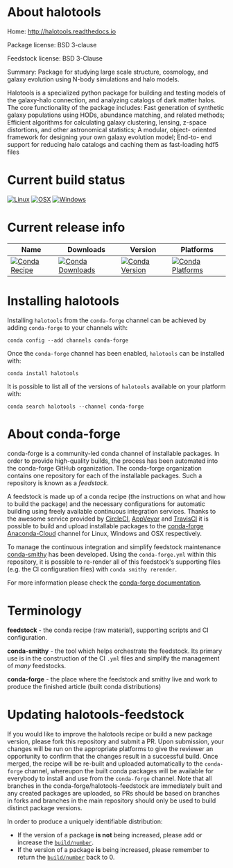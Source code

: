 About halotools
===============

Home: http://halotools.readthedocs.io

Package license: BSD 3-clause

Feedstock license: BSD 3-Clause

Summary: Package for studying large scale structure, cosmology, and galaxy evolution using N-body simulations and halo models.

Halotools is a specialized python package for building and testing models
of the galaxy-halo connection, and analyzing catalogs of dark matter
halos. The core functionality of the package includes: Fast generation of
synthetic galaxy populations using HODs, abundance matching, and related
methods; Efficient algorithms for calculating galaxy clustering, lensing,
z-space distortions, and other astronomical statistics; A modular, object-
oriented framework for designing your own galaxy evolution model; End-to-
end support for reducing halo catalogs and caching them as fast-loading
hdf5 files


Current build status
====================

[![Linux](https://img.shields.io/circleci/project/github/conda-forge/halotools-feedstock/master.svg?label=Linux)](https://circleci.com/gh/conda-forge/halotools-feedstock)
[![OSX](https://img.shields.io/travis/conda-forge/halotools-feedstock/master.svg?label=macOS)](https://travis-ci.org/conda-forge/halotools-feedstock)
[![Windows](https://img.shields.io/appveyor/ci/conda-forge/halotools-feedstock/master.svg?label=Windows)](https://ci.appveyor.com/project/conda-forge/halotools-feedstock/branch/master)

Current release info
====================

| Name | Downloads | Version | Platforms |
| --- | --- | --- | --- |
| [![Conda Recipe](https://img.shields.io/badge/recipe-halotools-green.svg)](https://anaconda.org/conda-forge/halotools) | [![Conda Downloads](https://img.shields.io/conda/dn/conda-forge/halotools.svg)](https://anaconda.org/conda-forge/halotools) | [![Conda Version](https://img.shields.io/conda/vn/conda-forge/halotools.svg)](https://anaconda.org/conda-forge/halotools) | [![Conda Platforms](https://img.shields.io/conda/pn/conda-forge/halotools.svg)](https://anaconda.org/conda-forge/halotools) |

Installing halotools
====================

Installing `halotools` from the `conda-forge` channel can be achieved by adding `conda-forge` to your channels with:

```
conda config --add channels conda-forge
```

Once the `conda-forge` channel has been enabled, `halotools` can be installed with:

```
conda install halotools
```

It is possible to list all of the versions of `halotools` available on your platform with:

```
conda search halotools --channel conda-forge
```


About conda-forge
=================

conda-forge is a community-led conda channel of installable packages.
In order to provide high-quality builds, the process has been automated into the
conda-forge GitHub organization. The conda-forge organization contains one repository
for each of the installable packages. Such a repository is known as a *feedstock*.

A feedstock is made up of a conda recipe (the instructions on what and how to build
the package) and the necessary configurations for automatic building using freely
available continuous integration services. Thanks to the awesome service provided by
[CircleCI](https://circleci.com/), [AppVeyor](https://www.appveyor.com/)
and [TravisCI](https://travis-ci.org/) it is possible to build and upload installable
packages to the [conda-forge](https://anaconda.org/conda-forge)
[Anaconda-Cloud](https://anaconda.org/) channel for Linux, Windows and OSX respectively.

To manage the continuous integration and simplify feedstock maintenance
[conda-smithy](https://github.com/conda-forge/conda-smithy) has been developed.
Using the ``conda-forge.yml`` within this repository, it is possible to re-render all of
this feedstock's supporting files (e.g. the CI configuration files) with ``conda smithy rerender``.

For more information please check the [conda-forge documentation](https://conda-forge.org/docs/).

Terminology
===========

**feedstock** - the conda recipe (raw material), supporting scripts and CI configuration.

**conda-smithy** - the tool which helps orchestrate the feedstock.
                   Its primary use is in the construction of the CI ``.yml`` files
                   and simplify the management of *many* feedstocks.

**conda-forge** - the place where the feedstock and smithy live and work to
                  produce the finished article (built conda distributions)


Updating halotools-feedstock
============================

If you would like to improve the halotools recipe or build a new
package version, please fork this repository and submit a PR. Upon submission,
your changes will be run on the appropriate platforms to give the reviewer an
opportunity to confirm that the changes result in a successful build. Once
merged, the recipe will be re-built and uploaded automatically to the
`conda-forge` channel, whereupon the built conda packages will be available for
everybody to install and use from the `conda-forge` channel.
Note that all branches in the conda-forge/halotools-feedstock are
immediately built and any created packages are uploaded, so PRs should be based
on branches in forks and branches in the main repository should only be used to
build distinct package versions.

In order to produce a uniquely identifiable distribution:
 * If the version of a package **is not** being increased, please add or increase
   the [``build/number``](https://conda.io/docs/user-guide/tasks/build-packages/define-metadata.html#build-number-and-string).
 * If the version of a package **is** being increased, please remember to return
   the [``build/number``](https://conda.io/docs/user-guide/tasks/build-packages/define-metadata.html#build-number-and-string)
   back to 0.
